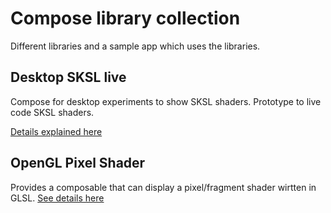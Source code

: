 # Compose library collection

Different libraries and a sample app which uses the libraries.

## Desktop SKSL live

Compose for desktop experiments to show SKSL shaders.
Prototype to live code SKSL shaders.

[Details explained here](desktop_sksl_live/README.md)

## OpenGL Pixel Shader 

Provides a composable that can display a pixel/fragment shader wirtten in GLSL.
[See details here](opengl_pixel_shader/README.md)
